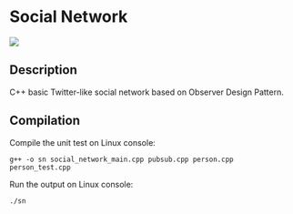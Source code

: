 # Social Network
![](https://cdn0.tnwcdn.com/wp-content/blogs.dir/1/files/2013/11/social-network-links-730x410.jpg)

## Description
C++ basic Twitter-like social network based on Observer Design Pattern.

## Compilation
Compile the unit test on Linux console:

`g++ -o sn social_network_main.cpp pubsub.cpp person.cpp person_test.cpp`

Run the output on Linux console:

`./sn`
